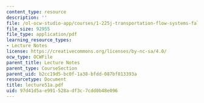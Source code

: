 ```yaml
---
content_type: resource
description: ''
file: /ol-ocw-studio-app/courses/1-225j-transportation-flow-systems-fall-2002/97d41d5ae991528adf3c7cdd0b48e096_lecture51a.pdf
file_size: 92955
file_type: application/pdf
learning_resource_types:
- Lecture Notes
license: https://creativecommons.org/licenses/by-nc-sa/4.0/
ocw_type: OCWFile
parent_title: Lecture Notes
parent_type: CourseSection
parent_uid: b2cc19d5-bc0f-1a38-bfdd-087bf813393a
resourcetype: Document
title: lecture51a.pdf
uid: 97d41d5a-e991-528a-df3c-7cdd0b48e096
---
```

